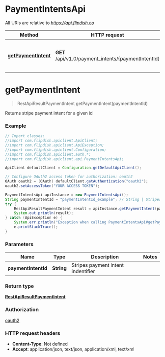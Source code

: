 # PaymentIntentsApi

All URIs are relative to *https://api.flipdish.co*

Method | HTTP request | Description
------------- | ------------- | -------------
[**getPaymentIntent**](PaymentIntentsApi.md#getPaymentIntent) | **GET** /api/v1.0/payment_intents/{paymentIntentId} | Returns stripe payment intent for a given id


<a name="getPaymentIntent"></a>
# **getPaymentIntent**
> RestApiResultPaymentIntent getPaymentIntent(paymentIntentId)

Returns stripe payment intent for a given id

### Example
```java
// Import classes:
//import com.flipdish.apiclient.ApiClient;
//import com.flipdish.apiclient.ApiException;
//import com.flipdish.apiclient.Configuration;
//import com.flipdish.apiclient.auth.*;
//import com.flipdish.apiclient.api.PaymentIntentsApi;

ApiClient defaultClient = Configuration.getDefaultApiClient();

// Configure OAuth2 access token for authorization: oauth2
OAuth oauth2 = (OAuth) defaultClient.getAuthentication("oauth2");
oauth2.setAccessToken("YOUR ACCESS TOKEN");

PaymentIntentsApi apiInstance = new PaymentIntentsApi();
String paymentIntentId = "paymentIntentId_example"; // String | Stripes payment intent indentifier
try {
    RestApiResultPaymentIntent result = apiInstance.getPaymentIntent(paymentIntentId);
    System.out.println(result);
} catch (ApiException e) {
    System.err.println("Exception when calling PaymentIntentsApi#getPaymentIntent");
    e.printStackTrace();
}
```

### Parameters

Name | Type | Description  | Notes
------------- | ------------- | ------------- | -------------
 **paymentIntentId** | **String**| Stripes payment intent indentifier |

### Return type

[**RestApiResultPaymentIntent**](RestApiResultPaymentIntent.md)

### Authorization

[oauth2](../README.md#oauth2)

### HTTP request headers

 - **Content-Type**: Not defined
 - **Accept**: application/json, text/json, application/xml, text/xml

